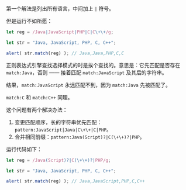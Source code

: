 
第一个解法是列出所有语言，中间加上 `|` 符号。

但是运行不如所愿：

```js
let reg = /Java|JavaScript|PHP|C|C\+\+/g;

let str = "Java, JavaScript, PHP, C, C++";

alert( str.match(reg) ); // Java,Java,PHP,C,C
```

正则表达式引擎查找选择模式的时是挨个查找的。意思是：它先匹配是否存在 `match:Java`，否则 —— 接着匹配 `match:JavaScript` 及其后的字符串。

结果，`match:JavaScript` 永远匹配不到，因为 `match:Java` 先被匹配了。

`match:C` 和 `match:C++` 同理。

这个问题有两个解决办法：

1. 变更匹配顺序，长的字符串优先匹配：`pattern:JavaScript|Java|C\+\+|C|PHP`。
2. 合并相同前缀：`pattern:Java(Script)?|C(\+\+)?|PHP`。

运行代码如下：

```js
let reg = /Java(Script)?|C(\+\+)?|PHP/g;

let str = "Java, JavaScript, PHP, C, C++";

alert( str.match(reg) ); // Java,JavaScript,PHP,C,C++
```
